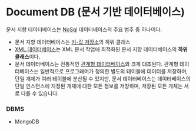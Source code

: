 # Document DB (문서 기반 데이터베이스)
문서 지향 데이터베이스는 [NoSql](NoSql.md) 데이터베이스의 주요 범주 중 하나이다.  
- 문서 지향 데이터베이스는 [키-값 저장소](키-벨류스토어DB.md)의 하위 클래스  
- [XML 데이터베이스](xmlDB.md)는 XML 문서 작업에 최적화된 문서 지향 데이터베이스의 **하위 클래스**이다.
- 문서 데이터베이스는 전통적인 [관계형 데이터베이스](관계형DB.md)와 크게 대조된다. 관계형 데이터베이스는 일반적으로 프로그래머가 정의한 별도의 테이블에 데이터를 저장하며, 단일 개체가 여러 테이블에 분산될 수 있지만, 문서 데이터베이스는 데이터베이스의 단일 인스턴스에 지정된 개체에 대한 모든 정보를 저장하며, 저장된 모든 개체는 서로 다를 수 있습니다.
  
### DBMS
- MongoDB 